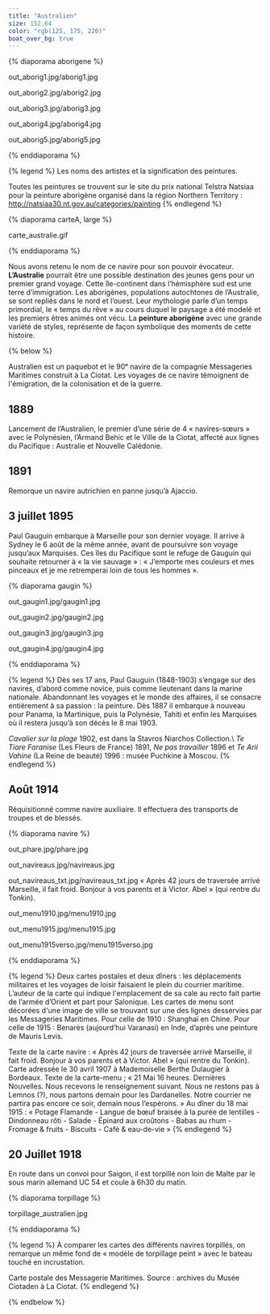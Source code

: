 ```yaml
---
title: "Australien"
size: 152.64
color: "rgb(125, 175, 220)"
boat_over_bg: true
---
```


{% diaporama aborigene %}

out_aborig1.jpg/aborig1.jpg

out_aborig2.jpg/aborig2.jpg

out_aborig3.jpg/aborig3.jpg

out_aborig4.jpg/aborig4.jpg

out_aborig5.jpg/aborig5.jpg

{% enddiaporama %}

{% legend %}
Les noms des artistes et la signification des peintures.

Toutes les peintures se trouvent sur le site du prix national Telstra Natsiaa pour la peinture aborigène organisé dans la région Northern Territory&nbsp;: http://natsiaa30.nt.gov.au/categories/painting
{% endlegend %}

{% diaporama carteA, large %}

carte_australie.gif

{% enddiaporama %}

Nous avons retenu le nom de ce navire pour son pouvoir évocateur. **L’Australie** pourrait être une possible destination des jeunes gens pour un premier grand voyage. Cette île-continent dans l’hémisphère sud est une terre d’immigration. Les aborigènes, populations autochtones de l’Australie, se sont repliés dans le nord et l’ouest. Leur mythologie parle d’un temps primordial, le «&nbsp;temps du rêve&nbsp;» au cours duquel le paysage a été modelé et les premiers êtres animés ont vécu. La **peinture aborigène** avec une grande variété de styles, représente de façon symbolique des moments de cette histoire.

{% below %}

Australien est un paquebot et le 90ᵉ navire de la compagnie Messageries Maritimes construit à La Ciotat.
Les voyages de ce navire témoignent de l'émigration, de la colonisation et de la guerre.


1889
----

Lancement de l’Australien, le premier d’une série de 4 «&nbsp;navires-sœurs&nbsp;» avec le Polynésien, l’Armand Behic et le Ville de la Ciotat, affecté aux lignes du Pacifique&nbsp;: Australie et Nouvelle Calédonie.


1891
----

Remorque un navire autrichien en panne jusqu’à Ajaccio.


3 juillet 1895
--------------

Paul Gauguin embarque à Marseille pour son dernier voyage. Il arrive à Sydney le 6 août de la même année, avant de poursuivre son voyage jusqu’aux Marquises. Ces îles du Pacifique sont le refuge de  Gauguin qui souhaite retourner à «&nbsp;la vie sauvage&nbsp;»&nbsp;: «&nbsp;J’emporte mes couleurs et mes pinceaux et je me retremperai loin de tous les hommes&nbsp;».


{% diaporama gaugin %}

out_gaugin1.jpg/gaugin1.jpg

out_gaugin2.jpg/gaugin2.jpg

out_gaugin3.jpg/gaugin3.jpg

out_gaugin4.jpg/gaugin4.jpg

{% enddiaporama %}

{% legend %}
Dès ses 17 ans, Paul Gauguin (1848-1903) s’engage sur des navires, d’abord comme novice, puis comme lieutenant dans la marine nationale. Abandonnant les voyages et le monde des affaires, il se consacre entièrement à sa passion&nbsp;: la peinture. Dès 1887 il embarque à nouveau pour Panama, la Martinique, puis la Polynésie, Tahiti et enfin les Marquises où il restera jusqu’à son décès le 8&nbsp;mai 1903.

_Cavalier sur la plage_ 1902, est dans la Stavros Niarchos Collection.\\
_Te Tiare Faranise_ (Les Fleurs de France) 1891, _Ne pas travailler_ 1896 et _Te Arii Vahine_ (La Reine de beauté) 1996&nbsp;: musée Puchkine à Moscou.
{% endlegend %}

Août 1914
---------

Réquisitionné comme navire auxiliaire. Il effectuera des transports de troupes et de blessés.

{% diaporama navire %}

out_phare.jpg/phare.jpg

out_navireaus.jpg/navireaus.jpg

out_navireaus_txt.jpg/navireaus_txt.jpg
«&nbsp;Après 42 jours de traversée arrivé Marseille, il fait froid. Bonjour à vos parents et à Victor. Abel&nbsp;» (qui rentre du Tonkin).

out_menu1910.jpg/menu1910.jpg

out_menu1915.jpg/menu1915.jpg

out_menu1915verso.jpg/menu1915verso.jpg

{% enddiaporama %}

{% legend %}
Deux cartes postales et deux dîners : les déplacements militaires et les voyages de loisir faisaient le plein du courrier maritime.
L’auteur de la carte qui indique l'emplacement de sa cale au recto fait partie de l’armée d’Orient et part pour Salonique.
Les cartes de menu sont décorées d'une image de ville se trouvant sur une des lignes desservies par les Messageries Maritimes. Pour celle de 1910&nbsp;: Shanghaï en Chine. Pour celle de 1915&nbsp;: Benarès (aujourd’hui Varanasi) en Inde, d’après une peinture de Mauris Levis.

Texte de la carte navire&nbsp;: «&nbsp;Après 42 jours de traversée arrivé Marseille, il fait froid. Bonjour à vos parents et à Victor. Abel&nbsp;» (qui rentre du Tonkin).
Carte adressée le 30 avril 1907 à Mademoiselle Berthe Dulaugier à Bordeaux.
Texte de la carte-menu&nbsp;; «&nbsp;21 Mai 16 heures. Dernières Nouvelles. Nous recevons le renseignement suivant. Nous ne restons pas à Lemnos&nbsp;(?), nous partons demain pour les Dardanelles. Notre courrier ne partira pas encore ce soir, demain nous l’espérons.&nbsp;»
Au dîner du 18 mai 1915&nbsp;: «&nbsp;Potage Flamande&nbsp;- Langue de bœuf braisée à la purée de lentilles&nbsp;- Dindonneau rôti&nbsp;- Salade&nbsp;- Épinard aux croûtons&nbsp;- Babas au rhum&nbsp;- Fromage & fruits&nbsp;- Biscuits&nbsp;- Café & eau-de-vie&nbsp;»
{% endlegend %}

20 Juillet 1918
---------------

En route dans un convoi pour Saigon, il est torpillé non loin de Malte par le sous marin allemand UC 54 et coule à 6h30 du matin.

{% diaporama torpillage %}

torpillage_australien.jpg

{% enddiaporama %}

{% legend %}
À comparer les cartes des différents navires torpillés, on remarque un même fond de «&nbsp;modèle de torpillage peint&nbsp;» avec le bateau touché en incrustation.

Carte postale des Messagerie Maritimes.
Source&nbsp;: archives du Musée Ciotaden à La Ciotat.
{% endlegend %}

{% endbelow %}
